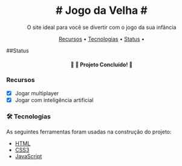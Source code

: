 <h1 align="center"> # Jogo da Velha # </h1>
<p align="center">O site ideal para você se divertir com o jogo da sua infância</p>

<p align="center">
 <a href="#recursos">Recursos</a> •
 <a href="#tecnologias">Tecnologias</a> • 
 <a href="#status">Status</a> • 
</p>


##Status


<h4 align="center"> 
	🎯  🚀 Projeto Concluído! 🎯
</h4>


### Recursos

- [x] Jogar multiplayer
- [x] Jogar com inteligência artificial

### 🛠 Tecnologias

As seguintes ferramentas foram usadas na construção do projeto:

- [HTML](https://pt.wikipedia.org/wiki/HTML/)
- [CSS3](https://pt.wikipedia.org/wiki/CSS3/)
- [JavaScript](https://www.javascript.com/)
